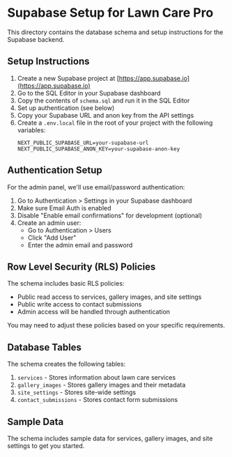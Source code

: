 # Supabase Setup for Lawn Care Pro

This directory contains the database schema and setup instructions for the Supabase backend.

## Setup Instructions

1. Create a new Supabase project at [https://app.supabase.io](https://app.supabase.io)
2. Go to the SQL Editor in your Supabase dashboard
3. Copy the contents of `schema.sql` and run it in the SQL Editor
4. Set up authentication (see below)
5. Copy your Supabase URL and anon key from the API settings
6. Create a `.env.local` file in the root of your project with the following variables:
   ```
   NEXT_PUBLIC_SUPABASE_URL=your-supabase-url
   NEXT_PUBLIC_SUPABASE_ANON_KEY=your-supabase-anon-key
   ```

## Authentication Setup

For the admin panel, we'll use email/password authentication:

1. Go to Authentication > Settings in your Supabase dashboard
2. Make sure Email Auth is enabled
3. Disable "Enable email confirmations" for development (optional)
4. Create an admin user:
   - Go to Authentication > Users
   - Click "Add User"
   - Enter the admin email and password

## Row Level Security (RLS) Policies

The schema includes basic RLS policies:

- Public read access to services, gallery images, and site settings
- Public write access to contact submissions
- Admin access will be handled through authentication

You may need to adjust these policies based on your specific requirements.

## Database Tables

The schema creates the following tables:

1. `services` - Stores information about lawn care services
2. `gallery_images` - Stores gallery images and their metadata
3. `site_settings` - Stores site-wide settings
4. `contact_submissions` - Stores contact form submissions

## Sample Data

The schema includes sample data for services, gallery images, and site settings to get you started. 